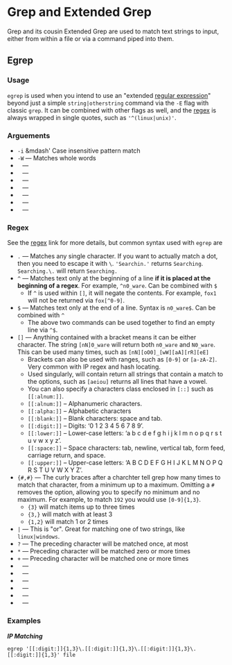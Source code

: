 # Grep and Extended Grep
Grep and its cousin Extended Grep are used to match text strings to input, either from within a file or via a command piped into them. 
## Egrep
### Usage
`egrep` is used when you intend to use an "extended [regular expression](../../knowledge-base/concepts/regex.md)" beyond just a simple `string|otherstring` command via the `-E` flag with classic `grep`. It can be combined with other flags as well, and the [regex](../../knowledge-base/concepts/regex.md) is always wrapped in single quotes, such as `'^(linux|unix)'`.

### Arguements
- `-i` &mdash' Case insensitive pattern match
- `-W` &mdash; Matches whole words
- ` ` &mdash; 
- ` ` &mdash; 
- ` ` &mdash; 
- ` ` &mdash; 
- ` ` &mdash; 
- ` ` &mdash; 
- ` ` &mdash; 
### Regex

See the [regex](../../knowledge-base/concepts/regex.md) link for more details, but common syntax used with `egrep` are

- `.` &mdash; Matches any single character. If you want to actually match a dot, then you need to escape it with `\`. `'Searchin.'` returns `Searching`. `Searching.\.` will return `Searching.`
- `^` &mdash; Matches text only at the beginning of a line **if it is placed at the beginning of a regex**. For example, `^n0_ware`. Can be combined with `$`
	- If `^` is used within `[]`, it will negate the contents. For example, `fox1` will not be returned via `fox[^0-9]`.
- `$` &mdash; Matches text only at the end of a line. Syntax is `n0_ware$`. Can be combined with `^`
	- The above two commands can be used together to find an empty line via `^$`.
- `[]` &mdash; Anything contained with a bracket means it can be either character. The string `[nN]0_ware` will return both `n0_ware` and `N0_ware`. This can be used many times, such as `[nN][oO0]_[wW][aA][rR][eE]`
	- Brackets can also be used with ranges, such as `[0-9]` or `[a-zA-Z]`. Very common with IP regex and hash locating. 
	- Used singularly, will contain return all strings that contain a match to the options, such as `[aeiou]` returns all lines that have a vowel. 
	- You can also specify a characters class enclosed in `[::]` such as `[[:alnum:]]`.
	-  `[[:alnum:]]` – Alphanumeric characters.
	-   `[[:alpha:]]` – Alphabetic characters
	-   `[[:blank:]]` – Blank characters: space and tab.
	-   `[[:digit:]]` – Digits: ‘0 1 2 3 4 5 6 7 8 9’.
	-   `[[:lower:]]` – Lower-case letters: ‘a b c d e f g h i j k l m n o p q r s t u v w x y z’.
	-   `[[:space:]]` – Space characters: tab, newline, vertical tab, form feed, carriage return, and space.
	-   `[[:upper:]]` – Upper-case letters: ‘A B C D E F G H I J K L M N O P Q R S T U V W X Y Z’.
- `{#,#}` &mdash; The curly braces after a charchter tell grep how many times to match that character, from a minimum up to a maximum. Omitting a `#` removes the option, allowing you to specify no minimum and no maximum. For example, to match `192` you would use `[0-9]{1,3}`. 
	-  `{3}` will match items up to three times
	-  `{3,}` will match with at least 3
	-  `{1,2}` will match 1 or 2 times
- `|` &mdash; This is "or". Great for matching one of two strings, like `linux|windows`. 
- `?` &mdash; The preceding character will be matched once, at most
- `*` &mdash; Preceding character will be matched zero or more times
- `+` &mdash; Preceding character will be matched one or more times
- ` ` &mdash; 
- ` ` &mdash; 
- ` ` &mdash; 
- ` ` &mdash; 
- ` ` &mdash; 
- ` ` &mdash; 



### Examples
***IP Matching***
```
egrep '[[:digit:]]{1,3}\.[[:digit:]]{1,3}\.[[:digit:]]{1,3}\.[[:digit:]]{1,3}' file
```